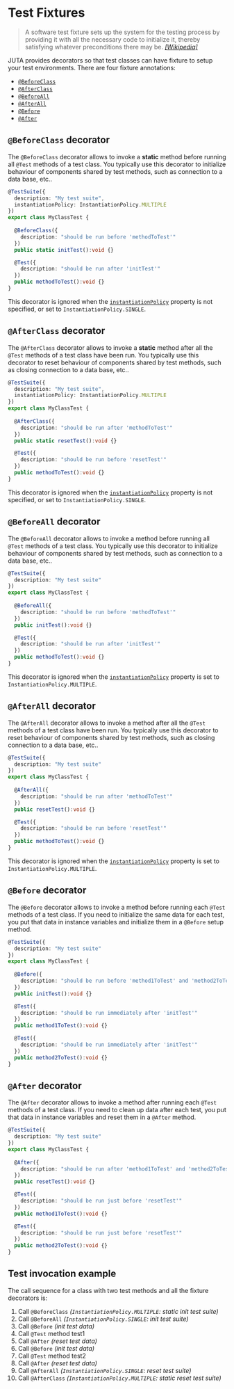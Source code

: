 # Test Fixtures

> A software test fixture sets up the system for the testing process by providing it with all the necessary code to initialize it, thereby satisfying whatever preconditions there may be. [_[Wikipedia]_](https://en.wikipedia.org/wiki/Test_fixture)

JUTA provides decorators so that test classes can have fixture to setup your test environments.
There are four fixture annotations:
* [`@BeforeClass`](./docs/reference/jec-apis/juta/test-fixtures#beforeclass-decorator)
* [`@AfterClass`](./docs/reference/jec-apis/juta/test-fixtures#afterclass-decorator)
* [`@BeforeAll`](./docs/reference/jec-apis/juta/test-fixtures#beforeall-decorator)
* [`@AfterAll`](./docs/reference/jec-apis/juta/test-fixtures#afterall-decorator)
* [`@Before`](./docs/reference/jec-apis/juta/test-fixtures#before-decorator)
* [`@After`](./docs/reference/jec-apis/juta/test-fixtures#after-decorator)

## `@BeforeClass` decorator

The `@BeforeClass` decorator allows to invoke a **static** method before running all `@Test` methods of a test class. You typically use this decorator to initialize behaviour of components shared by test methods, such as connection to a data base, etc..

```typescript
@TestSuite({
  description: "My test suite",
  instantiationPolicy: InstantiationPolicy.MULTIPLE
})
export class MyClassTest {
  
  @BeforeClass({
    description: "should be run before 'methodToTest'"
  })
  public static initTest():void {}

  @Test({
    description: "should be run after 'initTest'"
  })
  public methodToTest():void {}
}
```

This decorator is ignored when the [`instantiationPolicy`](./docs/reference/jec-apis/juta/testsuite-decorator#instantiation-policy) property is not specified, or set to `InstantiationPolicy.SINGLE`.

## `@AfterClass` decorator

The `@AfterClass` decorator allows to invoke a **static** method after all the `@Test` methods of a test class have been run. You typically use this decorator to reset behaviour of components shared by test methods, such as closing connection to a data base, etc..

```typescript
@TestSuite({
  description: "My test suite",
  instantiationPolicy: InstantiationPolicy.MULTIPLE
})
export class MyClassTest {
  
  @AfterClass({
    description: "should be run after 'methodToTest'"
  })
  public static resetTest():void {}

  @Test({
    description: "should be run before 'resetTest'"
  })
  public methodToTest():void {}
}
```

This decorator is ignored when the [`instantiationPolicy`](./docs/reference/jec-apis/juta/testsuite-decorator#instantiation-policy) property is not specified, or set to `InstantiationPolicy.SINGLE`.

## `@BeforeAll` decorator

The `@BeforeAll` decorator allows to invoke a method before running all `@Test` methods of a test class. You typically use this decorator to initialize behaviour of components shared by test methods, such as connection to a data base, etc..

```typescript
@TestSuite({
  description: "My test suite"
})
export class MyClassTest {
  
  @BeforeAll({
    description: "should be run before 'methodToTest'"
  })
  public initTest():void {}

  @Test({
    description: "should be run after 'initTest'"
  })
  public methodToTest():void {}
}
```

This decorator is ignored when the [`instantiationPolicy`](./docs/reference/jec-apis/juta/testsuite-decorator#instantiation-policy) property is set to `InstantiationPolicy.MULTIPLE`.

## `@AfterAll` decorator

The `@AfterAll` decorator allows to invoke a method after all the `@Test` methods of a test class have been run. You typically use this decorator to reset behaviour of components shared by test methods, such as closing connection to a data base, etc..

```typescript
@TestSuite({
  description: "My test suite"
})
export class MyClassTest {
  
  @AfterAll({
    description: "should be run after 'methodToTest'"
  })
  public resetTest():void {}

  @Test({
    description: "should be run before 'resetTest'"
  })
  public methodToTest():void {}
}
```

This decorator is ignored when the [`instantiationPolicy`](./docs/reference/jec-apis/juta/testsuite-decorator#instantiation-policy) property is set to `InstantiationPolicy.MULTIPLE`.

## `@Before` decorator

The `@Before` decorator allows to invoke a method before running each `@Test` methods of a test class. If you need to initialize the same data for each test, you put that data in instance variables and initialize them in a `@Before` setup method.

```typescript
@TestSuite({
  description: "My test suite"
})
export class MyClassTest {
  
  @Before({
    description: "should be run before 'method1ToTest' and 'method2ToTest'"
  })
  public initTest():void {}

  @Test({
    description: "should be run immediately after 'initTest'"
  })
  public method1ToTest():void {}

  @Test({
    description: "should be run immediately after 'initTest'"
  })
  public method2ToTest():void {}
}
```

## `@After` decorator

The `@After` decorator allows to invoke a method after running each `@Test` methods of a test class. If you need to clean up data after each test, you put that data in instance variables and reset them in a `@After` method.

```typescript
@TestSuite({
  description: "My test suite"
})
export class MyClassTest {
  
  @After({
    description: "should be run after 'method1ToTest' and 'method2ToTest'"
  })
  public resetTest():void {}

  @Test({
    description: "should be run just before 'resetTest'"
  })
  public method1ToTest():void {}

  @Test({
    description: "should be run just before 'resetTest'"
  })
  public method2ToTest():void {}
}
```

## Test invocation example

The call sequence for a class with two test methods and all the fixture decorators is:

1. Call `@BeforeClass` _(`InstantiationPolicy.MULTIPLE`: static init test suite)_
2. Call `@BeforeAll` _(`InstantiationPolicy.SINGLE`: init test suite)_
3. Call `@Before` _(init test data)_
4. Call `@Test` method test1
5. Call `@After` _(reset test data)_
6. Call `@Before` _(init test data)_
7. Call `@Test` method test2
8. Call `@After` _(reset test data)_
9. Call `@AfterAll` _(`InstantiationPolicy.SINGLE`: reset test suite)_
10. Call `@AfterClass` _(`InstantiationPolicy.MULTIPLE`: static reset test suite)_